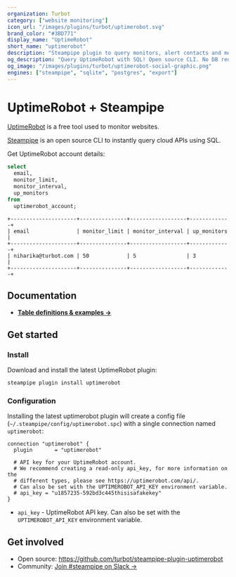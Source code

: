 ```yaml
---
organization: Turbot
category: ["website monitoring"]
icon_url: "/images/plugins/turbot/uptimerobot.svg"
brand_color: "#3BD771"
display_name: "UptimeRobot"
short_name: "uptimerobot"
description: "Steampipe plugin to query monitors, alert contacts and more from UptimeRobot."
og_description: "Query UptimeRobot with SQL! Open source CLI. No DB required."
og_image: "/images/plugins/turbot/uptimerobot-social-graphic.png"
engines: ["steampipe", "sqlite", "postgres", "export"]
---
```


# UptimeRobot + Steampipe

[UptimeRobot](https://uptimerobot.com/) is a free tool used to monitor websites.

[Steampipe](https://steampipe.io) is an open source CLI to instantly query cloud APIs using SQL.

Get UptimeRobot account details:

```sql
select
  email,
  monitor_limit,
  monitor_interval,
  up_monitors
from
  uptimerobot_account;
```

```
+---------------------+---------------+------------------+-------------+
| email               | monitor_limit | monitor_interval | up_monitors |
+---------------------+---------------+------------------+-------------+
| niharika@turbot.com | 50            | 5                | 3           |
+---------------------+---------------+------------------+-------------+
```

## Documentation

- **[Table definitions & examples →](/plugins/turbot/uptimerobot/tables)**

## Get started

### Install

Download and install the latest UptimeRobot plugin:

```bash
steampipe plugin install uptimerobot
```

### Configuration

Installing the latest uptimerobot plugin will create a config file (`~/.steampipe/config/uptimerobot.spc`) with a single connection named `uptimerobot`:

```hcl
connection "uptimerobot" {
  plugin       = "uptimerobot"

  # API key for your UptimeRobot account.
  # We recommend creating a read-only api_key, for more information on the
  # different types, please see https://uptimerobot.com/api/.
  # Can also be set with the UPTIMEROBOT_API_KEY environment variable.
  # api_key = "u1857235-592bd3c445thisisafakekey"
}
```

- `api_key` - UptimeRobot API key. Can also be set with the `UPTIMEROBOT_API_KEY` environment variable.

## Get involved

- Open source: https://github.com/turbot/steampipe-plugin-uptimerobot
- Community: [Join #steampipe on Slack →](https://turbot.com/community/join)
